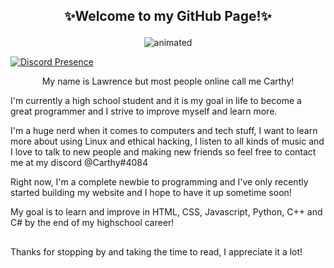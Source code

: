 ## <p align=center>✨Welcome to my GitHub Page!✨

<p align="center">
  <img src="https://i.pinimg.com/originals/51/b7/39/51b739645dc3a082a873b7150240b6ac.gif" alt="animated" />
</p>

[![Discord Presence](https://lanyard.kyrie25.me/api/295356028332277760?imgStyle=square&imgBorderRadius=10px)](https://discord.com/users/295356028332277760)


<p align=center> My name is Lawrence but most people online call me Carthy! 

 
I'm currently a high school student and it is my goal in life to become a great programmer and I strive to improve myself and learn more.

I'm a huge nerd when it comes to computers and tech stuff, I want to learn more about using Linux and ethical hacking, I listen to all kinds of music and I love to talk to new people and making new friends so feel free to contact me at my discord @Carthy#4084

Right now, I'm a complete newbie to programming and I've only recently started building my website and I hope to have it up sometime soon!

My goal is to learn and improve in HTML, CSS, Javascript, Python, C++ and C# by the end of my highschool career!

##

Thanks for stopping by and taking the time to read, I appreciate it a lot!

<!---
CarthyPoo/CarthyPoo is a ✨ special ✨ repository because its `README.md` (this file) appears on your GitHub profile.
You can click the Preview link to take a look at your changes.
--->
